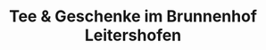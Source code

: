 ---
title: "Tee & Geschenke im Brunnenhof Leitershofen"
url: /stadtbergen/tee-und-geschenke-im-brunnenhof-leitershofen/
shop: Tee
---